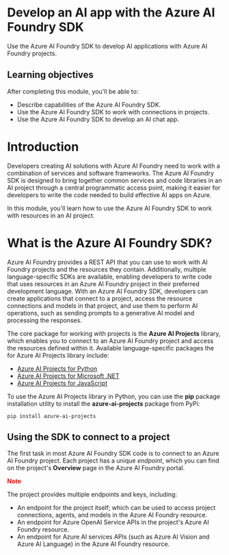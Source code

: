# Develop an AI app with the Azure AI Foundry SDK

Use the Azure AI Foundry SDK to develop AI applications with Azure AI Foundry projects.

## Learning objectives

After completing this module, you'll be able to:

- Describe capabilities of the Azure AI Foundry SDK.
- Use the Azure AI Foundry SDK to work with connections in projects.
- Use the Azure AI Foundry SDK to develop an AI chat app.

# Introduction

Developers creating AI solutions with Azure AI Foundry need to work with a combination of services and software frameworks. The Azure AI Foundry SDK is designed to bring together common services and code libraries in an AI project through a central programmatic access point, making it easier for developers to write the code needed to build effective AI apps on Azure.

In this module, you'll learn how to use the Azure AI Foundry SDK to work with resources in an AI project.



# What is the Azure AI Foundry SDK?

Azure AI Foundry provides a REST API that you can use to work with AI Foundry projects and the resources they contain. Additionally, multiple language-specific SDKs are available, enabling developers to write code that uses resources in an Azure AI Foundry project in their preferred development language. With an Azure AI Foundry SDK, developers can create applications that connect to a project, access the resource connections and models in that project, and use them to perform AI operations, such as sending prompts to a generative AI model and processing the responses.

The core package for working with projects is the **Azure AI Projects** library, which enables you to connect to an Azure AI Foundry project and access the resources defined within it. Available language-specific packages the for Azure AI Projects library include:

- [Azure AI Projects for Python](https://pypi.org/project/azure-ai-projects)
- [Azure AI Projects for Microsoft .NET](https://www.nuget.org/packages/Azure.AI.Projects)
- [Azure AI Projects for JavaScript](https://www.npmjs.com/package/@azure/ai-projects)



To use the Azure AI Projects library in Python, you can use the **pip** package installation utility to install the **azure-ai-projects** package from PyPi:

```
pip install azure-ai-projects
```

## Using the SDK to connect to a project

The first task in most Azure AI Foundry SDK code is to connect to an Azure AI Foundry project. Each project has a unique *endpoint*, which you can find on the project's **Overview** page in the Azure AI Foundry portal.



**<font color='red'>Note</font>**

The project provides multiple endpoints and keys, including:

- An endpoint for the project itself; which can be used to access project connections, agents, and models in the Azure AI Foundry resource.
- An endpoint for Azure OpenAI Service APIs in the project's Azure AI Foundry resource.
- An endpoint for Azure AI services APIs (such as Azure AI Vision and Azure AI Language) in the Azure AI Foundry resource.